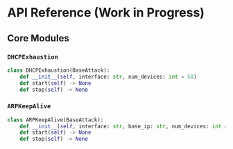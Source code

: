 # API Reference (Work in Progress)

## Core Modules

### `DHCPExhaustion`
```python
class DHCPExhaustion(BaseAttack):
    def __init__(self, interface: str, num_devices: int = 50)
    def start(self) -> None
    def stop(self) -> None
```

### `ARPKeepAlive`
```python
class ARPKeepAlive(BaseAttack):
    def __init__(self, interface: str, base_ip: str, num_devices: int = 50)
    def start(self) -> None
    def stop(self) -> None
```